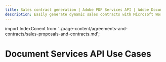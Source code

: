 ```yaml
---
title: Sales contract generation | Adobe PDF Services API | Adobe Document Services
description: Easily generate dynamic sales contracts with Microsoft Word templates and JSON data. Our PDF Services API helps you create, convert, OCR PDFs and more. Free 6-month trial. Learn more today.
---
```


import IndexConent from '../page-content/agreements-and-contracts/sales-proposals-and-contracts.md';


<Hero slots="heading" variant="fullwidth" theme="dark" customLayout className="herobgImage"/>

# Document Services API Use Cases

<MenuWrapperComponent  slots="content"  repeat="1" theme="lightest"/>

<IndexConent />